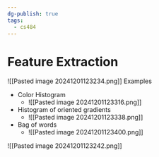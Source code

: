 ```yaml
---
dg-publish: true
tags:
  - cs484
---
```

# Feature Extraction
![[Pasted image 20241201123234.png]]
Examples
* Color Histogram
	* ![[Pasted image 20241201123316.png]]
* Histogram of oriented gradients
	* ![[Pasted image 20241201123338.png]]
* Bag of words
	* ![[Pasted image 20241201123400.png]]


![[Pasted image 20241201123242.png]]
